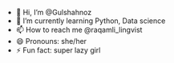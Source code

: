 - 👋 Hi, I’m @Gulshahnoz
- 🌱 I’m currently learning Python, Data science
- 📫 How to reach me @raqamli_lingvist
- 😄 Pronouns: she/her
- ⚡ Fun fact: super lazy girl

<!---
Gulshahnoz/Gulshahnoz is a ✨ special ✨ repository because its `README.md` (this file) appears on your GitHub profile.
You can click the Preview link to take a look at your changes.
--->
